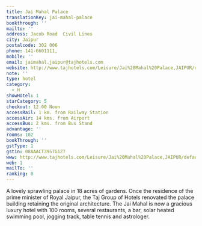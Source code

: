 ```yaml
---
title: Jai Mahal Palace
translationKey: jai-mahal-palace
bookthrough: ''
mailto: ''
address: Jacob Road  Civil Lines
city: Jaipur
postalcode: 302 006
phone: 141-6601111,
mobile: ''
email: jaimahal.jaipur@tajhotels.com
website: http://www.tajhotels.com/Leisure/Jai%20Mahal%20Palace,JAIPUR/default.htm
note: ''
type: hotel
category:
  - H
showHotel: 1
starCategory: 5
checkout: 12.00 Noon
accessRail: 1 km. from Railway Station
accessAir: 14 kms. from Airport
accessBus: 2 kms. from Bus Stand
advantage: ''
rooms: 102
bookThrough: ''
gstType: 1
gstin: 08AAACT3957G1Z7
www: http://www.tajhotels.com/Leisure/Jai%20Mahal%20Palace,JAIPUR/default.htm
web: 1
mailTo: ''
ranking: 0
---
```







A lovely sprawling palace in 18 acres of gardens. Once the residence of the prime minister of Royal Jaipur, the Taj Group of Hotels renovated the palace building retaining the original architecture.     The Jai Mahal is now a gracious luxury hotel with 100 rooms, several restaurants, a bar, solar heated swimming pool, jogging track, table tennis and astrologer.